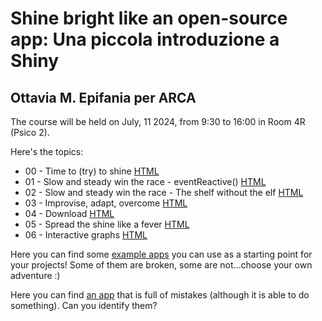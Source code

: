 # Shine bright like an open-source app: Una piccola introduzione a Shiny
## Ottavia M. Epifania per ARCA

The course will be held on July, 11 2024, from 9:30 to 16:00 in Room 4R (Psico 2). 

Here's the topics:

- 00 - Time to (try) to shine [HTML](slides/shiny.html)
- 01 - Slow and steady win the race - eventReactive() [HTML](slides/eventReactive.html)
- 02 - Slow and steady win the race - The shelf without the elf [HTML](slides/shelf.html)
- 03 - Improvise, adapt, overcome [HTML](slides/ownData.html)
- 04 - Download [HTML](slides/download.html)
- 05 - Spread the shine like a fever [HTML](slides/deploy.html)
- 06 - Interactive graphs [HTML](slides/interactive-graphs.html)

Here you can find some [example apps](https://github.com/psicostat/shine-bright) you can use as a starting point for your projects! Some of them are broken, some are not...choose your own adventure :)

Here you can find [an app](https://ottaviae.shinyapps.io/interactive-graphs/) that is full of mistakes (although it is able to do something). Can you identify them?
